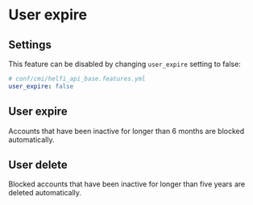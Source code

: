 # User expire

## Settings

This feature can be disabled by changing `user_expire` setting to false:
```yaml
# conf/cmi/helfi_api_base.features.yml
user_expire: false
```

## User expire

Accounts that have been inactive for longer than 6 months are blocked automatically.

## User delete

Blocked accounts that have been inactive for longer than five years are deleted automatically.
